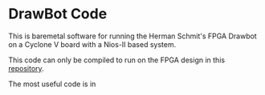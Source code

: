 # DrawBot Code #

This is baremetal software for running the Herman Schmit's FPGA Drawbot on a Cyclone V board with a Nios-II based system.

This code can only be compiled to run on the FPGA design in this [repository](https://bitbucket.org/herman_schmit/drawbotverilogoshboard).

The most useful code is in

